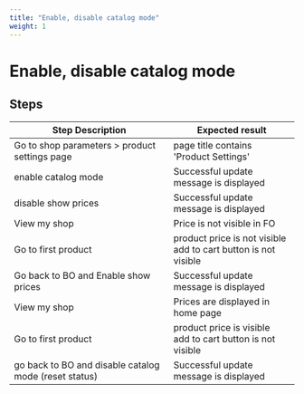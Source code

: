 ```yaml
---
title: "Enable, disable catalog mode"
weight: 1
---
```


# Enable, disable catalog mode
## Steps
| Step Description | Expected result |
| ----- | ----- |
| Go to shop parameters > product settings page | page title contains 'Product Settings' |
| enable catalog mode | Successful update message is displayed |
| disable show prices | Successful update message is displayed |
| View my shop | Price is not visible in FO |
| Go to first product | product price is not visible<br>add to cart button is not visible |
| Go back to BO and Enable show prices | Successful update message is displayed |
| View my shop | Prices are displayed in home page |
| Go to first product | product price is visible<br>add to cart button is not visible |
| go back to BO and disable catalog mode (reset status) | Successful update message is displayed |
